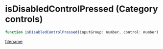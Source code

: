 # isDisabledControlPressed (Category controls)

```js
function isDisabledControlPressed(inputGroup: number, control: number): boolean
```

[filename](isDisabledControlPressed_m.md ':include')